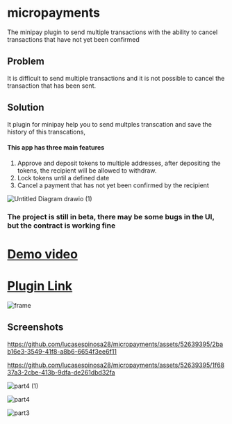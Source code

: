 # micropayments
The minipay plugin to send multiple transactions with the ability to cancel transactions that have not yet been confirmed

## Problem
It is difficult to send multiple transactions and it is not possible to cancel the transaction that has been sent.
## Solution
It plugin for minipay help you to send multples transcation and save the history of this transcations, 
#### This app has three main features
1. Approve and deposit tokens to multiple addresses, after depositing the tokens, the recipient will be allowed to withdraw.
2. Lock tokens until a defined date
3. Cancel a payment that has not yet been confirmed by the recipient

![Untitled Diagram drawio (1)](https://github.com/lucasespinosa28/micropayments/assets/52639395/6f0f03b7-e05c-42c3-a67d-7de3e09345db)


### The project is still in beta, there may be some bugs in the UI, but the contract is working fine

# [Demo video](https://www.youtube.com/watch?v=0BieVbRgN9k)
# [Plugin Link](https://micropayments-lucasespinosa28.vercel.app?_vercel_share=crOAzY08ysEhSJE1Myf9EuyLfmLdjO78)
![frame](https://github.com/lucasespinosa28/micropayments/assets/52639395/f082feaa-319b-4bd3-a099-efe7939e9c2c)


 ## Screenshots 
https://github.com/lucasespinosa28/micropayments/assets/52639395/2bab16e3-3549-41f8-a8b6-6654f3ee6f11

https://github.com/lucasespinosa28/micropayments/assets/52639395/1f6837a3-2cbe-413b-9dfa-de261dbd32fa




![part4 (1)](https://github.com/lucasespinosa28/microinvoice/assets/52639395/06047baf-32c8-4cc8-ac49-baa2768e11c5)

![part4](https://github.com/lucasespinosa28/microinvoice/assets/52639395/6d2fa48b-0a7f-442a-a9d0-0447f4b5247b)

![part3](https://github.com/lucasespinosa28/microinvoice/assets/52639395/bf2a811c-23cc-40bd-8734-23558b3f05d7)
